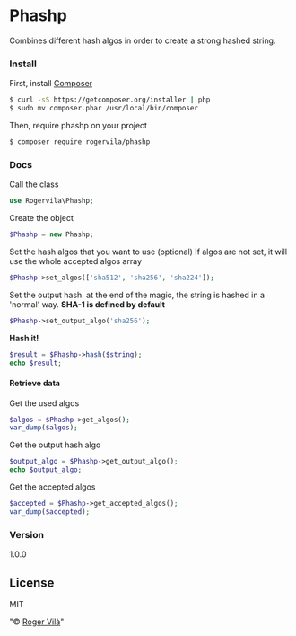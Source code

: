 # Phashp

Combines different hash algos in order to create a strong hashed string.

### Install

First, install [Composer]
```sh
$ curl -sS https://getcomposer.org/installer | php
$ sudo mv composer.phar /usr/local/bin/composer
```

Then, require phashp on your project
```sh
$ composer require rogervila/phashp
```

### Docs

Call the class
```php
use Rogervila\Phashp;
```
Create the object
```php
$Phashp = new Phashp;
```
Set the hash algos that you want to use (optional)
If algos are not set, it will use the whole accepted algos array
```php
$Phashp->set_algos(['sha512', 'sha256', 'sha224']);
```
Set the output hash. at the end of the magic, the string is hashed in a 'normal' way. **SHA-1 is defined by default**
```php
$Phashp->set_output_algo('sha256');
```
**Hash it!**
```php
$result = $Phashp->hash($string);
echo $result;
```

#### Retrieve data

Get the used algos
```php
$algos = $Phashp->get_algos();
var_dump($algos);
```
Get the output hash algo
```php
$output_algo = $Phashp->get_output_algo();
echo $output_algo;
```

Get the accepted algos
```php
$accepted = $Phashp->get_accepted_algos();
var_dump($accepted);
```

### Version
1.0.0

License
----

MIT

"&copy; [Roger Vilà]"

[Composer]: <http://getcomposer.org/>
[Roger Vilà]: <http://rogervila.es/>